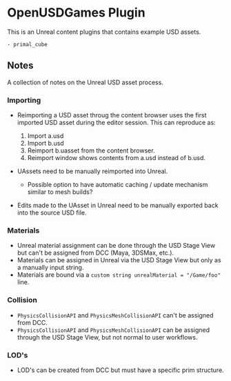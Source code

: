 # OpenUSDGames Plugin

This is an Unreal content plugins that contains example USD assets.

	- primal_cube
	
## Notes

A collection of notes on the Unreal USD asset process.

### Importing

- Reimporting a USD asset throug the content browser uses the first imported USD asset during the editor session. This can reproduce as:
	1. Import a.usd
	2. Import b.usd
	3. Reimport b.uasset from the content browser.
	4. Reimport window shows contents from a.usd instead of b.usd.
	
- UAssets need to be manually reimported into Unreal.
	- Possible option to have automatic caching / update mechanism similar to mesh builds?
- Edits made to the UAsset in Unreal need to be manually exported back into the source USD file.

### Materials

- Unreal material assignment can be done through the USD Stage View but can't be assigned from DCC (Maya, 3DSMax, etc.).
- Materials can be assigned in Unreal via the USD Stage View but only as a manually input string.
- Materials are bound via a `custom string unrealMaterial = "/Game/foo"` line. 

### Collision

- `PhysicsCollisionAPI` and `PhysicsMeshCollisionAPI` can't be assigned from DCC.
- `PhysicsCollisionAPI` and `PhysicsMeshCollisionAPI` can be assigned through the USD Stage View, but not normal to user workflows.

### LOD's

- LOD's can be created from DCC but must have a specific prim structure.
